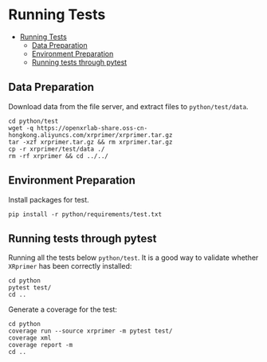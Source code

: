 # Running Tests

- [Running Tests](#running-tests)
  - [Data Preparation](#data-preparation)
  - [Environment Preparation](#environment-preparation)
  - [Running tests through pytest](#running-tests-through-pytest)

## Data Preparation

Download data from the file server, and extract files to `python/test/data`.

```
cd python/test
wget -q https://openxrlab-share.oss-cn-hongkong.aliyuncs.com/xrprimer/xrprimer.tar.gz
tar -xzf xrprimer.tar.gz && rm xrprimer.tar.gz
cp -r xrprimer/test/data ./
rm -rf xrprimer && cd ../../
```

## Environment Preparation

Install packages for test.

```
pip install -r python/requirements/test.txt
```

## Running tests through pytest

Running all the tests below `python/test`. It is a good way to validate whether `XRprimer` has been correctly installed:

```
cd python
pytest test/
cd ..
```

Generate a coverage for the test:

```
cd python
coverage run --source xrprimer -m pytest test/
coverage xml
coverage report -m
cd ..
```
